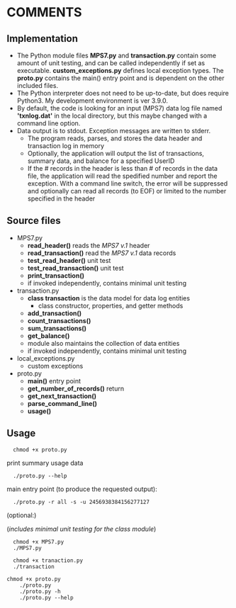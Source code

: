 # COMMENTS

## Implementation

- The Python module files __MPS7.py__ and __transaction.py__ contain some amount of unit testing, and can be called independently if set as executable. __custom_exceptions.py__ defines local exception types. The __proto.py__ contains the main() entry point and is dependent on the other included files.
- The Python interpreter does not need to be up-to-date, but does require Python3. My development environment is ver 3.9.0.
- By default, the code is looking for an input (MPS7) data log file named __'txnlog.dat'__ in the local directory, but this maybe changed with a command line option.
- Data output is to stdout. Exception messages are written to stderr.
   - The program reads, parses, and stores the data header and transaction log in memory
   - Optionally, the application will output the list of transactions, summary data, and balance for a specified UserID
   - If the # records in the header is less than # of records in the data file, the application will read the spedified number and report the exception. With a command line switch, the error will be suppressed and optionally can read all records (to EOF) or limited to the number specified in the header

## Source files

- MPS7.py
   - __read_header()__ reads the _MPS7 v.1_ header
   - __read_transaction()__ read the _MPS7 v.1_ data records
   - __test_read_header()__ unit test
   - __test_read_transaction()__ unit test
   - __print_transaction()__ 
   - if invoked independently, contains minimal unit testing
- transaction.py
   - __class transaction__ is the data model for data log entities
       - class constructor, properties, and getter methods
   - __add_transaction()__ 
   - __count_transactions()__ 
   - __sum_transactions()__
   - __get_balance()__
   - module also maintains the collection of data entities
   - if invoked independently, contains minimal unit testing  
- local_exceptions.py
   - custom exceptions 
- proto.py
   - __main()__ entry point
   - __get_number_of_records()__ return
   - __get_next_transaction()__ 
   - __parse_command_line()__ 
   - __usage()__


## Usage
```
  chmod +x proto.py
```
print summary usage data
```
  ./proto.py --help
```
main entry point
(to produce the requested output):
```
  ./proto.py -r all -s -u 2456938384156277127
```

(optional:)

(_includes minimal unit testing for the class module_)
``` 
  chmod +x MPS7.py
  ./MPS7.py
  
  chmod +x tranaction.py
  ./transaction
```

```
chmod +x proto.py
    ./proto.py
    ./proto.py -h
    ./proto.py --help
```

